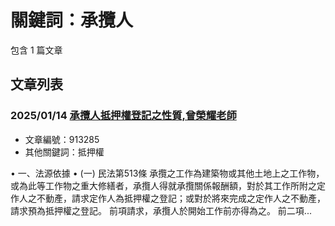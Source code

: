# 關鍵詞：承攬人

包含 1 篇文章

## 文章列表

### 2025/01/14 [承攬人抵押權登記之性質,曾榮耀老師](../../articles/913285_%E6%89%BF%E6%94%AC%E4%BA%BA%E6%8A%B5%E6%8A%BC%E6%AC%8A%E7%99%BB%E8%A8%98%E4%B9%8B%E6%80%A7%E8%B3%AA%2C%E6%9B%BE%E6%A6%AE%E8%80%80%E8%80%81%E5%B8%AB.md)
- 文章編號：913285
- 其他關鍵詞：抵押權

• 一、法源依據 • (一) 民法第513條 承攬之工作為建築物或其他土地上之工作物，或為此等工作物之重大修繕者，承攬人得就承攬關係報酬額，對於其工作所附之定作人之不動產，請求定作人為抵押權之登記；或對於將來完成之定作人之不動產，請求預為抵押權之登記。 前項請求，承攬人於開始工作前亦得為之。 前二項...
